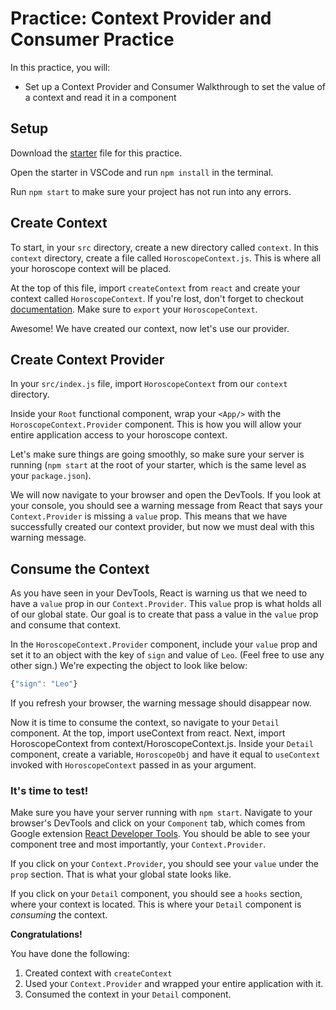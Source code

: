 # Practice: Context Provider and Consumer Practice

In this practice, you will:

- Set up a Context Provider and Consumer Walkthrough to set the value of a
  context and read it in a component

## Setup

Download the [starter][context-starter] file for this practice.

Open the starter in VSCode and run `npm install` in the terminal.

Run `npm start` to make sure your project has not run into any errors.

## Create Context

To start, in your `src` directory, create a new directory called `context`. In
this `context` directory, create a file called `HoroscopeContext.js`. This is
where all your horoscope context will be placed.

At the top of this file, import `createContext` from `react` and create your
context called `HoroscopeContext`. If you're lost, don't forget to checkout
[documentation][create-context]. Make sure to `export` your `HoroscopeContext`.

Awesome! We have created our context, now let's use our provider.

## Create Context Provider

In your `src/index.js` file, import `HoroscopeContext` from our `context`
directory.

Inside your `Root` functional component, wrap your `<App/>` with the
`HoroscopeContext.Provider` component. This is how you will allow your entire
application access to your horoscope context.

Let's make sure things are going smoothly, so make sure your server is running
(`npm start` at the root of your starter, which is the same level as your
`package.json`).

We will now navigate to your browser and open the DevTools. If you look at your
console, you should see a warning message from React that says your
`Context.Provider` is missing a `value` prop. This means that we have
successfully created our context provider, but now we must deal with this
warning message.

## Consume the Context

As you have seen in your DevTools, React is warning us that we need to have a
`value` prop in our `Context.Provider`. This `value` prop is what holds all
of our global state. Our goal is to create that pass a value in the `value` prop
and consume that context.

In the `HoroscopeContext.Provider` component, include your `value` prop and set
it to an object with the key of `sign` and value of `Leo`. (Feel free to use any
other sign.) We're expecting the object to look like below:

```javascript
{"sign": "Leo"}
```

If you refresh your browser, the warning message should disappear now.

Now it is time to consume the context, so navigate to your `Detail` component.
At the top, import useContext from react. Next, import HoroscopeContext from
context/HoroscopeContext.js. Inside your `Detail` component, create a variable, `HoroscopeObj`
and have it equal to `useContext` invoked with `HoroscopeContext` passed in as
your argument.

### It's time to test!

Make sure you have your server running with `npm start`. Navigate to your
browser's DevTools and click on your `Component` tab, which comes from Google
extension [React Developer Tools][react-devtools]. You should be able to see
your component tree and most importantly, your `Context.Provider`.

If you click on your `Context.Provider`, you should see your `value` under the
`prop` section. That is what your global state looks like.

If you click on your `Detail` component, you should see a `hooks` section, where
your context is located. This is where your `Detail` component is _consuming_
the context.

**Congratulations!**

You have done the following:

1. Created context with `createContext`
2. Used your `Context.Provider` and wrapped your entire application with it.
3. Consumed the context in your `Detail` component.

[context-starter]: ./starter
[create-context]: https://reactjs.org/docs/context.html#reactcreatecontext
[react-devtools]: https://chrome.google.com/webstore/detail/react-developer-tools/fmkadmapgofadopljbjfkapdkoienihi?hl=en
